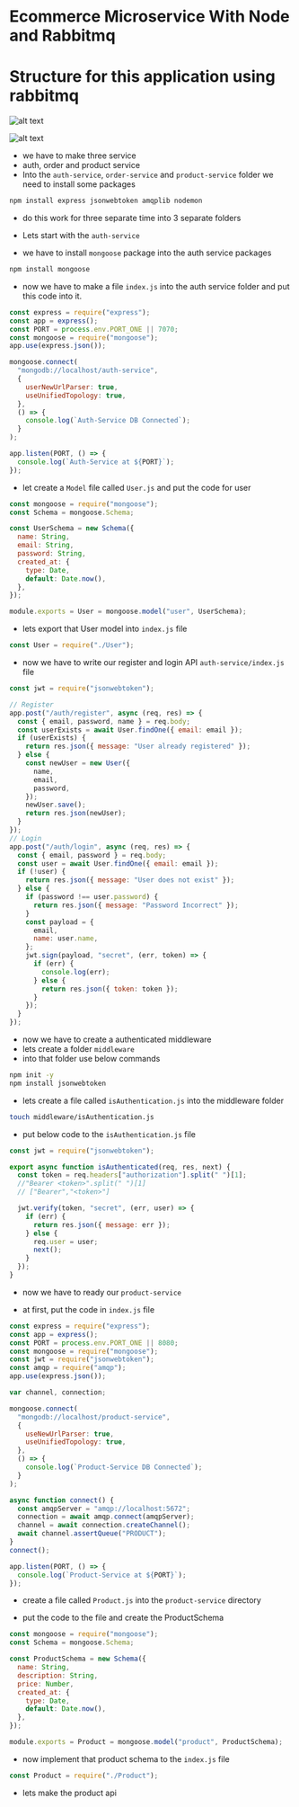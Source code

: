 # Ecommerce Microservice With Node and Rabbitmq

# Structure for this application using rabbitmq

![alt text](https://github.com/Maxyee/node_backend/blob/master/ecom-microservice-node-rabbitmq/ScreenShot/rabbitmq_one.png)

![alt text](https://github.com/Maxyee/node_backend/blob/master/ecom-microservice-node-rabbitmq/ScreenShot/rabbitmq_two.png)

- we have to make three service
- auth, order and product service
- Into the `auth-service`, `order-service` and `product-service` folder we need to install some packages

```bash
npm install express jsonwebtoken amqplib nodemon
```

- do this work for three separate time into 3 separate folders

- Lets start with the `auth-service`
- we have to install `mongoose` package into the auth service packages

```bash
npm install mongoose
```

- now we have to make a file `index.js` into the auth service folder and put this code into it.

```js
const express = require("express");
const app = express();
const PORT = process.env.PORT_ONE || 7070;
const mongoose = require("mongoose");
app.use(express.json());

mongoose.connect(
  "mongodb://localhost/auth-service",
  {
    userNewUrlParser: true,
    useUnifiedTopology: true,
  },
  () => {
    console.log(`Auth-Service DB Connected`);
  }
);

app.listen(PORT, () => {
  console.log(`Auth-Service at ${PORT}`);
});
```

- let create a `Model` file called `User.js` and put the code for user

```js
const mongoose = require("mongoose");
const Schema = mongoose.Schema;

const UserSchema = new Schema({
  name: String,
  email: String,
  password: String,
  created_at: {
    type: Date,
    default: Date.now(),
  },
});

module.exports = User = mongoose.model("user", UserSchema);
```

- lets export that User model into `index.js` file

```js
const User = require("./User");
```

- now we have to write our register and login API `auth-service/index.js` file

```js
const jwt = require("jsonwebtoken");

// Register
app.post("/auth/register", async (req, res) => {
  const { email, password, name } = req.body;
  const userExists = await User.findOne({ email: email });
  if (userExists) {
    return res.json({ message: "User already registered" });
  } else {
    const newUser = new User({
      name,
      email,
      password,
    });
    newUser.save();
    return res.json(newUser);
  }
});
// Login
app.post("/auth/login", async (req, res) => {
  const { email, password } = req.body;
  const user = await User.findOne({ email: email });
  if (!user) {
    return res.json({ message: "User does not exist" });
  } else {
    if (password !== user.password) {
      return res.json({ message: "Password Incorrect" });
    }
    const payload = {
      email,
      name: user.name,
    };
    jwt.sign(payload, "secret", (err, token) => {
      if (err) {
        console.log(err);
      } else {
        return res.json({ token: token });
      }
    });
  }
});
```

- now we have to create a authenticated middleware
- lets create a folder `middleware`
- into that folder use below commands

```bash
npm init -y
npm install jsonwebtoken
```

- lets create a file called `isAuthentication.js` into the middleware folder

```bash
touch middleware/isAuthentication.js
```

- put below code to the `isAuthentication.js` file

```js
const jwt = require("jsonwebtoken");

export async function isAuthenticated(req, res, next) {
  const token = req.headers["authorization"].split(" ")[1];
  //"Bearer <token>".split(" ")[1]
  // ["Bearer","<token>"]

  jwt.verify(token, "secret", (err, user) => {
    if (err) {
      return res.json({ message: err });
    } else {
      req.user = user;
      next();
    }
  });
}
```

- now we have to ready our `product-service`

- at first, put the code in `index.js` file

```js
const express = require("express");
const app = express();
const PORT = process.env.PORT_ONE || 8080;
const mongoose = require("mongoose");
const jwt = require("jsonwebtoken");
const amqp = require("amqp");
app.use(express.json());

var channel, connection;

mongoose.connect(
  "mongodb://localhost/product-service",
  {
    useNewUrlParser: true,
    useUnifiedTopology: true,
  },
  () => {
    console.log(`Product-Service DB Connected`);
  }
);

async function connect() {
  const amqpServer = "amqp://localhost:5672";
  connection = await amqp.connect(amqpServer);
  channel = await connection.createChannel();
  await channel.assertQueue("PRODUCT");
}
connect();

app.listen(PORT, () => {
  console.log(`Product-Service at ${PORT}`);
});
```

- create a file called `Product.js` into the `product-service` directory

- put the code to the file and create the ProductSchema

```js
const mongoose = require("mongoose");
const Schema = mongoose.Schema;

const ProductSchema = new Schema({
  name: String,
  description: String,
  price: Number,
  created_at: {
    type: Date,
    default: Date.now(),
  },
});

module.exports = Product = mongoose.model("product", ProductSchema);
```

- now implement that product schema to the `index.js` file

```js
const Product = require("./Product");
```

- lets make the product api

```js

```
